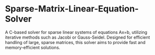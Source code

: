 # Sparse-Matrix-Linear-Equation-Solver
A C-based solver for sparse linear systems of equations Ax=b, utilizing iterative methods such as Jacobi or Gauss-Seidel. Designed for efficient handling of large, sparse matrices, this solver aims to provide fast and memory-efficient solutions.
